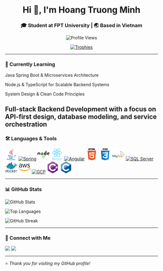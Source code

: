 <h1 align="center">Hi 👋, I'm Hoang Truong Minh</h1>
<h3 align="center">🎓 Student at FPT University | 🌏 Based in Vietnam</h3>

<p align="center">
  <img src="https://komarev.com/ghpvc/?username=uncreasing-rise&label=Profile%20Views&color=0e75b6&style=flat" alt="Profile Views" />
</p>

<p align="center">
  <a href="https://github.com/ryo-ma/github-profile-trophy">
    <img src="https://github-profile-trophy.vercel.app/?username=uncreasing-rise&theme=onedark&no-frame=true&title=Stars,Commits,Followers,Repositories,PullRequest" alt="Trophies" />
  </a>
</p>

---

### 🌱 Currently Learning
Java Spring Boot & Microservices Architecture

Node.js & TypeScript for Scalable Backend Systems

System Design & Clean Code Principles

Full-stack Backend Development with a focus on API-first design, database modeling, and service orchestration
---

### 🛠️ Languages & Tools

<p align="left">
  <a href="https://www.java.com" target="_blank"><img src="https://raw.githubusercontent.com/devicons/devicon/master/icons/java/java-original.svg" alt="Java" width="40" height="40"/></a>
  <a href="https://spring.io/" target="_blank"><img src="https://www.vectorlogo.zone/logos/springio/springio-icon.svg" alt="Spring" width="40" height="40"/></a>
  <a href="https://nodejs.org" target="_blank"><img src="https://raw.githubusercontent.com/devicons/devicon/master/icons/nodejs/nodejs-original-wordmark.svg" alt="Node.js" width="40" height="40"/></a>
  <a href="https://reactjs.org/" target="_blank"><img src="https://raw.githubusercontent.com/devicons/devicon/master/icons/react/react-original-wordmark.svg" alt="React" width="40" height="40"/></a>
  <a href="https://angular.io" target="_blank"><img src="https://angular.io/assets/images/logos/angular/angular.svg" alt="Angular" width="40" height="40"/></a>
  <a href="https://www.w3.org/html/" target="_blank"><img src="https://raw.githubusercontent.com/devicons/devicon/master/icons/html5/html5-original-wordmark.svg" alt="HTML" width="40" height="40"/></a>
  <a href="https://www.w3schools.com/css/" target="_blank"><img src="https://raw.githubusercontent.com/devicons/devicon/master/icons/css3/css3-original-wordmark.svg" alt="CSS" width="40" height="40"/></a>
  <a href="https://www.mysql.com/" target="_blank"><img src="https://raw.githubusercontent.com/devicons/devicon/master/icons/mysql/mysql-original-wordmark.svg" alt="MySQL" width="40" height="40"/></a>
  <a href="https://www.microsoft.com/en-us/sql-server" target="_blank"><img src="https://www.svgrepo.com/show/303229/microsoft-sql-server-logo.svg" alt="SQL Server" width="40" height="40"/></a>
  <a href="https://www.docker.com/" target="_blank"><img src="https://raw.githubusercontent.com/devicons/devicon/master/icons/docker/docker-original-wordmark.svg" alt="Docker" width="40" height="40"/></a>
  <a href="https://aws.amazon.com" target="_blank"><img src="https://raw.githubusercontent.com/devicons/devicon/master/icons/amazonwebservices/amazonwebservices-original-wordmark.svg" alt="AWS" width="40" height="40"/></a>
  <a href="https://cloud.google.com" target="_blank"><img src="https://www.vectorlogo.zone/logos/google_cloud/google_cloud-icon.svg" alt="GCP" width="40" height="40"/></a>
  <a href="https://www.w3schools.com/cs/" target="_blank"><img src="https://raw.githubusercontent.com/devicons/devicon/master/icons/csharp/csharp-original.svg" alt="C#" width="40" height="40"/></a>
  <a href="https://www.cprogramming.com/" target="_blank"><img src="https://raw.githubusercontent.com/devicons/devicon/master/icons/c/c-original.svg" alt="C" width="40" height="40"/></a>
</p>

---

### 📊 GitHub Stats

<p align="left">
  <img src="https://github-readme-stats.vercel.app/api?username=uncreasing-rise&show_icons=true&theme=radical&locale=en" alt="GitHub Stats" />
</p>

<p align="left">
  <img src="https://github-readme-stats.vercel.app/api/top-langs?username=uncreasing-rise&show_icons=true&locale=en&layout=compact&theme=radical" alt="Top Languages" />
</p>

<p align="left">
  <img src="https://github-readme-streak-stats.herokuapp.com/?user=uncreasing-rise&theme=radical" alt="GitHub Streak" />
</p>

---

### 🤝 Connect with Me

<p align="left">
  <a href="mailto:hoangtm2511.work@gmail.com"><img src="https://img.shields.io/badge/Gmail-D14836?style=for-the-badge&logo=gmail&logoColor=white" /></a>
  <a href="https://linkedin.com/in/hoangtm2511" target="_blank"><img src="https://img.shields.io/badge/LinkedIn-blue?style=for-the-badge&logo=linkedin&logoColor=white" /></a>
</p>

---

⭐️ *Thank you for visiting my GitHub profile!*
